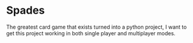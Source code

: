 # Spades
The greatest card game that exists turned into a python project,  I want to get this project working in both single player and multiplayer modes. 
